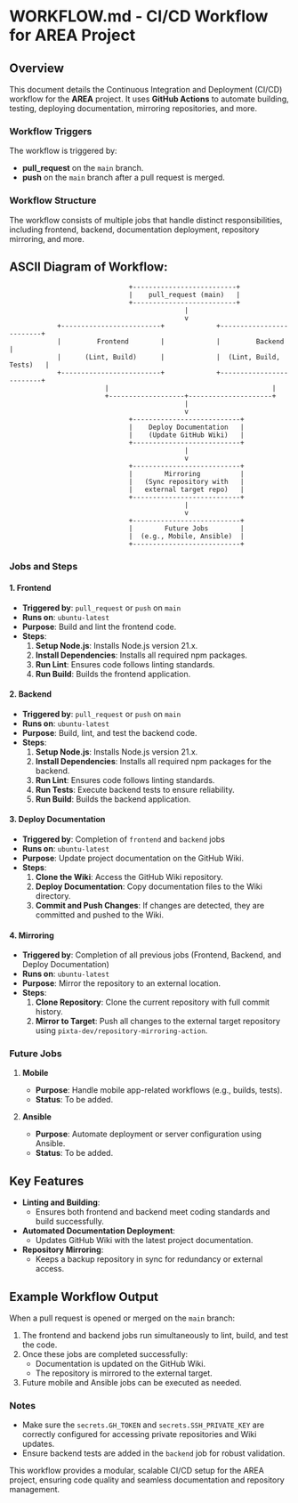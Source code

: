 
# WORKFLOW.md - CI/CD Workflow for AREA Project

## Overview
This document details the Continuous Integration and Deployment (CI/CD) workflow for the **AREA** project. It uses **GitHub Actions** to automate building, testing, deploying documentation, mirroring repositories, and more.

### Workflow Triggers
The workflow is triggered by:
- **pull_request** on the `main` branch.
- **push** on the `main` branch after a pull request is merged.

### Workflow Structure
The workflow consists of multiple jobs that handle distinct responsibilities, including frontend, backend, documentation deployment, repository mirroring, and more.

## ASCII Diagram of Workflow:

```
                              +--------------------------+
                              |    pull_request (main)   |
                              +--------------------------+
                                            |
                                            v
            +-------------------------+             +-------------------------+
            |         Frontend        |             |         Backend         |
            |      (Lint, Build)      |             |  (Lint, Build, Tests)   |
            +-------------------------+             +-------------------------+
                        |                                         |
                        +-------------------+---------------------+
                                            |
                                            v
                              +---------------------------+
                              |    Deploy Documentation   |
                              |    (Update GitHub Wiki)   |
                              +---------------------------+
                                            |
                                            v
                              +---------------------------+
                              |        Mirroring          |
                              |   (Sync repository with   |
                              |   external target repo)   |
                              +---------------------------+
                                            |
                                            v
                              +---------------------------+
                              |        Future Jobs        |
                              |  (e.g., Mobile, Ansible)  |
                              +---------------------------+
```

### Jobs and Steps

#### 1. **Frontend**
- **Triggered by**: `pull_request` or `push` on `main`
- **Runs on**: `ubuntu-latest`
- **Purpose**: Build and lint the frontend code.
- **Steps**:
  1. **Setup Node.js**: Installs Node.js version 21.x.
  2. **Install Dependencies**: Installs all required npm packages.
  3. **Run Lint**: Ensures code follows linting standards.
  4. **Run Build**: Builds the frontend application.

#### 2. **Backend**
- **Triggered by**: `pull_request` or `push` on `main`
- **Runs on**: `ubuntu-latest`
- **Purpose**: Build, lint, and test the backend code.
- **Steps**:
  1. **Setup Node.js**: Installs Node.js version 21.x.
  2. **Install Dependencies**: Installs all required npm packages for the backend.
  3. **Run Lint**: Ensures code follows linting standards.
  4. **Run Tests**: Execute backend tests to ensure reliability.
  5. **Run Build**: Builds the backend application.

#### 3. **Deploy Documentation**
- **Triggered by**: Completion of `frontend` and `backend` jobs
- **Runs on**: `ubuntu-latest`
- **Purpose**: Update project documentation on the GitHub Wiki.
- **Steps**:
  1. **Clone the Wiki**: Access the GitHub Wiki repository.
  2. **Deploy Documentation**: Copy documentation files to the Wiki directory.
  3. **Commit and Push Changes**: If changes are detected, they are committed and pushed to the Wiki.

#### 4. **Mirroring**
- **Triggered by**: Completion of all previous jobs (Frontend, Backend, and Deploy Documentation)
- **Runs on**: `ubuntu-latest`
- **Purpose**: Mirror the repository to an external location.
- **Steps**:
  1. **Clone Repository**: Clone the current repository with full commit history.
  2. **Mirror to Target**: Push all changes to the external target repository using `pixta-dev/repository-mirroring-action`.

### Future Jobs
1. **Mobile**
   - **Purpose**: Handle mobile app-related workflows (e.g., builds, tests).
   - **Status**: To be added.

2. **Ansible**
   - **Purpose**: Automate deployment or server configuration using Ansible.
   - **Status**: To be added.

## Key Features
- **Linting and Building**:
  - Ensures both frontend and backend meet coding standards and build successfully.
- **Automated Documentation Deployment**:
  - Updates GitHub Wiki with the latest project documentation.
- **Repository Mirroring**:
  - Keeps a backup repository in sync for redundancy or external access.

## Example Workflow Output
When a pull request is opened or merged on the `main` branch:
1. The frontend and backend jobs run simultaneously to lint, build, and test the code.
2. Once these jobs are completed successfully:
   - Documentation is updated on the GitHub Wiki.
   - The repository is mirrored to the external target.
3. Future mobile and Ansible jobs can be executed as needed.

### Notes
- Make sure the `secrets.GH_TOKEN` and `secrets.SSH_PRIVATE_KEY` are correctly configured for accessing private repositories and Wiki updates.
- Ensure backend tests are added in the `backend` job for robust validation.

This workflow provides a modular, scalable CI/CD setup for the AREA project, ensuring code quality and seamless documentation and repository management.
